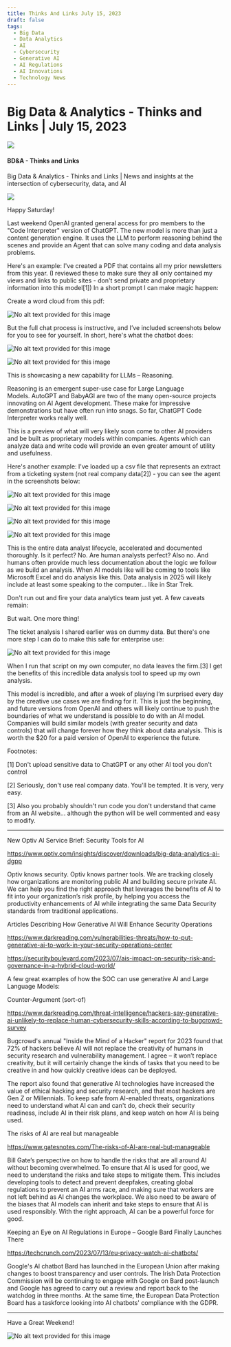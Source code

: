 ```yaml
---
title: Thinks And Links July 15, 2023
draft: false
tags:
  - Big Data
  - Data Analytics
  - AI
  - Cybersecurity
  - Generative AI
  - AI Regulations
  - AI Innovations
  - Technology News
---
```


# Big Data & Analytics - Thinks and Links | July 15, 2023

![](../images\1679742887729)

#### BD&A - Thinks and Links

Big Data & Analytics - Thinks and Links | News and insights at the intersection of cybersecurity, data, and AI

![](../https://media.licdn.com/mediaD4E12AQEtoNGFpVpljw)

Happy Saturday!

Last weekend OpenAI granted general access for pro members to the "Code Interpreter" version of ChatGPT. The new model is more than just a content generation engine. It uses the LLM to perform reasoning behind the scenes and provide an Agent that can solve many coding and data analysis problems.

Here's an example: I've created a PDF that contains all my prior newsletters from this year. (I reviewed these to make sure they all only contained my views and links to public sites - don't send private and proprietary information into this model[1]) In a short prompt I can make magic happen:

Create a word cloud from this pdf:

![No alt text provided for this image](../images\1689423094189)

But the full chat process is instructive, and I’ve included screenshots below for you to see for yourself. In short, here's what the chatbot does:

![No alt text provided for this image](../images\1689423129047)

![No alt text provided for this image](../images\1689423147601)

This is showcasing a new capability for LLMs – Reasoning.

Reasoning is an emergent super-use case for Large Language Models. AutoGPT and BabyAGI are two of the many open-source projects innovating on AI Agent development. These make for impressive demonstrations but have often run into snags. So far, ChatGPT Code Interpreter works really well.

This is a preview of what will very likely soon come to other AI providers and be built as proprietary models within companies. Agents which can analyze data and write code will provide an even greater amount of utility and usefulness.

Here's another example: I've loaded up a csv file that represents an extract from a ticketing system (not real company data[2]) - you can see the agent in the screenshots below:

![No alt text provided for this image](../images\1689423214330)

![No alt text provided for this image](../images\1689423229414)

![No alt text provided for this image](../images\1689423243213)

![No alt text provided for this image](../images\1689423256894)

This is the entire data analyst lifecycle, accelerated and documented thoroughly. Is it perfect? No. Are human analysts perfect? Also no. And humans often provide much less documentation about the logic we follow as we build an analysis. When AI models like will be coming to tools like Microsoft Excel and do analysis like this. Data analysis in 2025 will likely include at least some speaking to the computer... like in Star Trek.

Don't run out and fire your data analytics team just yet. A few caveats remain:

But wait. One more thing!

The ticket analysis I shared earlier was on dummy data. But there's one more step I can do to make this safe for enterprise use:

![No alt text provided for this image](../images\1689423295672)

When I run that script on my own computer, no data leaves the firm.[3] I get the benefits of this incredible data analysis tool to speed up my own analysis.

This model is incredible, and after a week of playing I’m surprised every day by the creative use cases we are finding for it. This is just the beginning, and future versions from OpenAI and others will likely continue to push the boundaries of what we understand is possible to do with an AI model. Companies will build similar models (with greater security and data controls) that will change forever how they think about data analysis. This is worth the $20 for a paid version of OpenAI to experience the future.

Footnotes:

[1] Don't upload sensitive data to ChatGPT or any other AI tool you don't control

[2] Seriously, don't use real company data. You'll be tempted. It is very, very easy.

[3] Also you probably shouldn't run code you don't understand that came from an AI website... although the python will be well commented and easy to modify.

---

New Optiv AI Service Brief: Security Tools for AI

https://www.optiv.com/insights/discover/downloads/big-data-analytics-ai-dgpp

Optiv knows security. Optiv knows partner tools. We are tracking closely how organizations are monitoring public AI and building secure private AI. We can help you find the right approach that leverages the benefits of AI to fit into your organization’s risk profile, by helping you access the productivity enhancements of AI while integrating the same Data Security standards from traditional applications.

Articles Describing How Generative AI Will Enhance Security Operations

https://www.darkreading.com/vulnerabilities-threats/how-to-put-generative-ai-to-work-in-your-security-operations-center

https://securityboulevard.com/2023/07/ais-impact-on-security-risk-and-governance-in-a-hybrid-cloud-world/

A few great examples of how the SOC can use generative AI and Large Language Models:

Counter-Argument (sort-of)

https://www.darkreading.com/threat-intelligence/hackers-say-generative-ai-unlikely-to-replace-human-cybersecurity-skills-according-to-bugcrowd-survey

Bugcrowd's annual "Inside the Mind of a Hacker" report for 2023 found that 72% of hackers believe AI will not replace the creativity of humans in security research and vulnerability management. I agree – it won’t replace creativity, but it will certainly change the kinds of tasks that you need to be creative in and how quickly creative ideas can be deployed.

The report also found that generative AI technologies have increased the value of ethical hacking and security research, and that most hackers are Gen Z or Millennials. To keep safe from AI-enabled threats, organizations need to understand what AI can and can't do, check their security readiness, include AI in their risk plans, and keep watch on how AI is being used.

The risks of AI are real but manageable

https://www.gatesnotes.com/The-risks-of-AI-are-real-but-manageable

Bill Gate’s perspective on how to handle the risks that are all around AI without becoming overwhelmed. To ensure that AI is used for good, we need to understand the risks and take steps to mitigate them. This includes developing tools to detect and prevent deepfakes, creating global regulations to prevent an AI arms race, and making sure that workers are not left behind as AI changes the workplace. We also need to be aware of the biases that AI models can inherit and take steps to ensure that AI is used responsibly. With the right approach, AI can be a powerful force for good.

Keeping an Eye on AI Regulations in Europe – Google Bard Finally Launches There

https://techcrunch.com/2023/07/13/eu-privacy-watch-ai-chatbots/

Google's AI chatbot Bard has launched in the European Union after making changes to boost transparency and user controls. The Irish Data Protection Commission will be continuing to engage with Google on Bard post-launch and Google has agreed to carry out a review and report back to the watchdog in three months. At the same time, the European Data Protection Board has a taskforce looking into AI chatbots' compliance with the GDPR.

---

Have a Great Weekend!

![No alt text provided for this image](../images\1689423337871)
